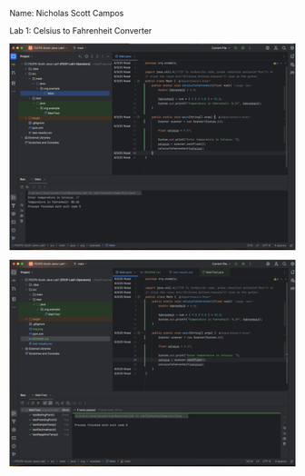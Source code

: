 Name: Nicholas Scott Campos

Lab 1: Celsius to Fahrenheit Converter

![img.png](img.png)

![img_1.png](img_1.png)
